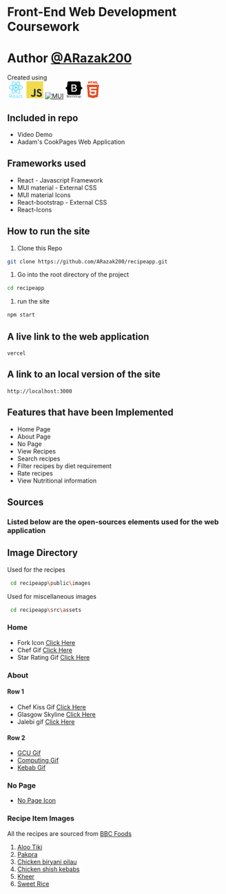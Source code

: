 # Front-End Web Development Coursework 
# Author [@ARazak200](https://github.com/ARazak200) 
Created using   
<a href="https://reactjs.org/" target="_blank"><img src="https://raw.githubusercontent.com/devicons/devicon/master/icons/react/react-original-wordmark.svg" alt="React" width="40" height="40"></a> 
<a href="https://www.javascript.com" target="_blank"><img src="https://raw.githubusercontent.com/devicons/devicon/master/icons/javascript/javascript-original.svg" alt="javascript" width="40" height="40"></a> 
<a href="https://mui.com/" target="_blank"><img src="https://mui.com/static/logo.png" alt="MUI" width="40" height="40"></a> 
<a href="https://getbootstrap.com/" target="_blank"><img src="https://raw.githubusercontent.com/devicons/devicon/master/icons/bootstrap/bootstrap-plain-wordmark.svg" alt="Bootstrap" width="40" height="40"></a> 
<a href="https://www.w3schools.com/html/" target="_blank"><img src="https://raw.githubusercontent.com/devicons/devicon/master/icons/html5/html5-plain-wordmark.svg" alt="HTML" width="40" height="40"></a> 

## Included in repo
- Video Demo
- Aadam's CookPages Web Application

## Frameworks used
- React - Javascript Framework
- MUI material - External CSS 
- MUI material Icons
- React-bootstrap - External CSS 
- React-Icons

## How to run the site

1. Clone this Repo
```bash
git clone https://github.com/ARazak200/recipeapp.git
```

1. Go into the root directory of the project 
```bash
cd recipeapp 
```  

1. run the site
```bash
npm start
```

## A live link to the web application
 ```
 vercel
  ```
## A link to an local version of the site
 ```
 http://localhost:3000
  ```

## Features that have been Implemented
- Home Page
- About Page
- No Page
- View Recipes
- Search recipes
- Filter recipes by diet requirement
- Rate recipes
- View Nutritional information

## Sources 
### Listed below are the open-sources elements used for the web application

## Image Directory  
Used for the recipes
```bash
 cd recipeapp\public\images
```
Used for miscellaneous images
```bash
 cd recipeapp\src\assets
```

### Home

- Fork Icon [Click Here](src/assets/fork.png)
- Chef Gif [Click Here](https://cdn.dribbble.com/users/2556713/screenshots/7569532/media/266e0452b1ce6ebebee6d3d8871d6ddd.gif)
- Star Rating Gif [Click Here](https://media3.giphy.com/media/EJTlvBBMluIZ2hVvYm/giphy.gif?cid=6c09b952f6b20d6a1bde4e391d875cd6a574cd7562769881&rid=giphy.gif&ct=s)

### About 
#### Row 1
- Chef Kiss Gif [Click Here](https://media.tenor.com/LLLJYVQJNVAAAAAM/chefs-kiss-french-chef.gif)
- Glasgow Skyline [Click Here](src/assets/Glasgow_Skyline.png)
- Jalebi gif [Click Here](https://64.media.tumblr.com/97941011293d61fc26c916162532c8f5/tumblr_nyc5fv81eo1sb2waoo4_400.gif)
#### Row 2
- [GCU Gif](https://media0.giphy.com/media/JqzjBH56fEhC8sqSwK/200w.gif?cid=6c09b952h1whbp8ohq6dteq8ly4ivm841isp4nnfi2wzslbv&rid=200w.gif&ct=g)
- [Computing Gif](https://cdn.dribbble.com/users/1912990/screenshots/6129020/cloud_computing.gif) 
- [Kebab Gif](https://thumbs.gfycat.com/GrouchyFrankLeveret-max-1mb.gif)
### No Page 
- [No Page Icon](src/assets/NOPage.png)
### Recipe Item Images

All the recipes are sourced from [BBC Foods](https://www.bbcgoodfood.com/)

1. [Aloo Tiki](https://www.bbcgoodfood.com/recipes/aloo-tikki)
2. [Pakpra](https://www.bbcgoodfood.com/recipes/pakora)
3. [Chicken biryani pilau](https://www.bbcgoodfood.com/recipes/chicken-biryani-pilau)
4. [Chicken shish kebabs](https://www.bbcgoodfood.com/recipes/traffic-light-chicken-shish-kebabs)
5. [Kheer](https://www.bbcgoodfood.com/recipes/indian-rice-pudding-kheer)
6. [Sweet Rice](https://www.bbcgoodfood.com/recipes/yellow-rice)
